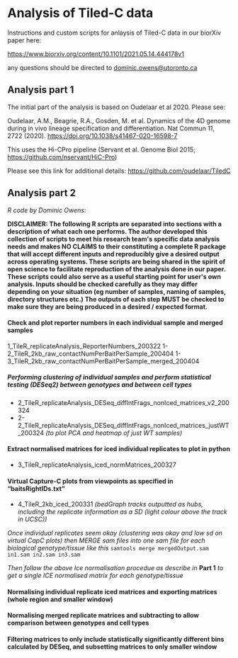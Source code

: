 # Analysis of Tiled-C data
Instructions and custom scripts for anlaysis of Tiled-C data in our biorXiv paper here:

https://www.biorxiv.org/content/10.1101/2021.05.14.444178v1

any questions should be directed to dominic.owens@utoronto.ca


## Analysis part 1
The initial part of the analysis is based on Oudelaar et al 2020. Please see:

Oudelaar, A.M., Beagrie, R.A., Gosden, M. et al. Dynamics of the 4D genome during in vivo lineage specification and differentiation. Nat Commun 11, 2722 (2020). https://doi.org/10.1038/s41467-020-16598-7

This uses the Hi-CPro pipeline (Servant et al. Genome Biol 2015; https://github.com/nservant/HiC-Pro) 

Please see this link for additional details: https://github.com/oudelaar/TiledC

## Analysis part 2
*R code by Dominic Owens*:

**DISCLAIMER: The following R scripts are separated into sections with a description of what each one performs. The author developed this collection of scripts to meet his research team's specific data analysis needs and makes NO CLAIMS to their constituting a complete R package that will accept different inputs and reproducibly give a desired output across operating systems. These scripts are being shared in the spirit of open science to facilitate reproduction of the analysis done in our paper. These scripts could also serve as a useful starting point for user's own analysis. Inputs should be checked carefully as they may differ depending on your situation (eg number of samples, naming of samples, directory structures etc.) The outputs of each step MUST be checked to make sure they are being produced in a desired / expected format.**

#### Check and plot reporter numbers in each individual sample and merged samples

1_TileR_replicateAnalysis_ReporterNumbers_200322
1-2_TileR_2kb_raw_contactNumPerBaitPerSample_200404
1-3_TileR_2kb_raw_contactNumPerBaitPerSample_merged_200404


##### Performing clustering of individual samples and perform statistical testing (DESeq2) between genotypes and between cell types

 - 2_TileR_replicateAnalysis_DESeq_diffIntFrags_nonIced_matrices_v2_200324
 - 2-2_TileR_replicateAnalysis_DESeq_diffIntFrags_nonIced_matrices_justWT_200324
*(to plot PCA and heatmap of just WT samples)*


#### Extract normalised matrices for iced individual replicates to plot in python

 - 3_TileR_replicateAnalysis_iced_normMatrices_200327

#### Virtual Capture-C plots from viewpoints as specified in “baitsRightIDs.txt”

 - 4_TileR_2kb_iced_200331
*(bedGraph tracks outputted as hubs, including the replicate information as a SD (light colour above the track in UCSC))*

*Once individual replicates seem okay (clustering was okay and low sd on virtual CapC plots) then MERGE sam files into one sam file for each biological genotype/tissue like this*
`samtools merge mergedOutput.sam in1.sam in2.sam in3.sam` 

*Then follow the above Ice normalisation procedue as describe in* **Part 1** *to get a single ICE normalised matrix for each genotype/tissue*


#### Normalising individual replicate iced matrices and exporting matrices (whole region and smaller window)


#### Normalising merged replicate matrices and subtracting to allow comparison between genotypes and cell types


#### Filtering matrices to only include statistically significantly different bins calculated by DESeq, and subsetting matrices to only smaller window

